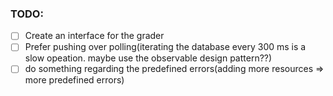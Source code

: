 ### TODO: 
- [ ] Create an interface for the grader
- [ ] Prefer pushing over polling(iterating the database every 300 ms is a slow opeation. maybe use the observable design pattern??)
- [ ] do something regarding the predefined errors(adding more resources => more predefined errors)
